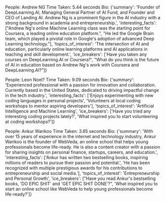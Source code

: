 People: Andrew NG
Time Taken: 5.44 seconds
Bio: {'summary': 'Founder of DeepLearning.AI, Managing General Partner of AI Fund, and Founder and CEO of Landing AI. Andrew Ng is a prominent figure in the AI industry with a strong background in academia and entrepreneurship.', 'interesting_facts': ["Andrew Ng's online Machine Learning class was the starting point for Coursera, a leading online education platform.", "He led the Google Brain team, which played a pivotal role in Google's adoption of advanced Deep Learning technology."], 'topics_of_interest': 'The intersection of AI and education, particularly online learning platforms and AI applications in teaching and skill development.', 'ice_breakers': ['Have you taken any courses on DeepLearning.AI or Coursera?', "What do you think is the future of AI in education based on Andrew Ng's work with Coursera and DeepLearning.AI?"]}



People: Leon Noel?
Time Taken: 9.09 seconds
Bio: {'summary': 'Experienced professional with a passion for innovation and collaboration. Currently based in the United States, dedicated to driving impactful change in the tech industry.', 'interesting_facts': ['Enjoys experimenting with new coding languages in personal projects', 'Volunteers at local coding workshops to mentor aspiring developers'], 'topics_of_interest': 'Artificial Intelligence and Machine Learning', 'ice_breakers': ['Have you tried any interesting coding projects lately?', 'What inspired you to start volunteering at coding workshops?']}



People: Ankur Warikoo
Time Taken: 3.65 seconds
Bio: {'summary': 'With over 15 years of experience in the internet and technology industry, Ankur Warikoo is the founder of WebVeda, an online school that helps young professionals become life-ready. He is also a content creator with a passion for sharing insights on personal finance, startups, careers, and education.', 'interesting_facts': ['Ankur has written two bestselling books, inspiring millions of readers to pursue their passion and potential.', 'He has been recognized with multiple prestigious awards for his contributions to entrepreneurship and social media.'], 'topics_of_interest': 'Entrepreneurship and Personal Growth', 'ice_breakers': ["Have you read Ankur's bestselling books, 'DO EPIC SHIT' and 'GET EPIC SHIT DONE'?", 'What inspired you to start an online school like WebVeda to help young professionals become life-ready?']}



